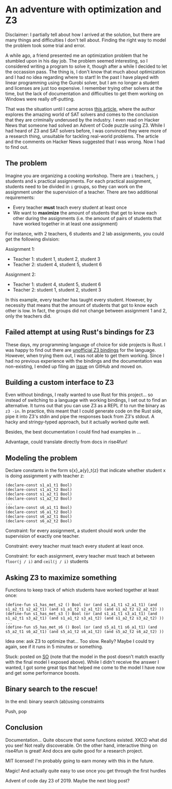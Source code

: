 # An adventure with optimization and Z3

Disclaimer: I partially tell about how I arrived at the solution, but there are many things and
difficulties I don't tell about. Finding the right way to model the problem took some trial and error.

A while ago, a friend presented me an optimization problem that he stumbled upon in his day job.
The problem seemed interesting, so I considered writing a program to solve it, though after a while
I decided to let the occassion pass. The thing is, I don't know that much about optimization and
I had no idea regarding where to start! In the past I have played with linear programming using
the Gurobi solver, but I am no longer a student and licenses are just too expensive. I remember
trying other solvers at the time, but the lack of documentation and difficulties to get them
working on Windows were really off-putting.

That was the situation until I came across [this article](https://codingnest.com/modern-sat-solvers-fast-neat-underused-part-1-of-n/),
where the author explores the amazing world of SAT solvers and comes to the conclusion that they
are criminally underused by the industry. I even read on Hacker News that someone had solved
an Advent of Code puzzle using Z3. While I had heard of Z3 and SAT solvers before, I was convinced
they were more of a research thing, unsuitable for tackling real-world problems. The article
and the comments on Hacker News suggested that I was wrong. Now I had to find out.

<!-- Link to the project on GH. Make sure it has a proper readme, stating that you need Z3 on your path. Explaining how to build and run the Rust program. -->

## The problem

Imagine you are organizing a cooking workshop. There are `i` teachers, `j` students and `k` practical assignments. For each practical assignment, students need to be divided in `i` groups, so they can work on the assignment under the supervision of a teacher. There are two additional requirements:

* Every teacher **must** teach every student at least once
* We want to **maximize** the amount of students that get to know each other during the assignments (i.e. the amount of pairs of students that have worked together in at least one assignment)

For instance, with 2 teachers, 6 students and 2 lab assignments, you could get the following division:

Assignment 1:

* Teacher 1: student 1, student 2, student 3
* Teacher 2: student 4, student 5, student 6

Assignment 2:

* Teacher 1: student 4, student 5, student 6
* Teacher 2: student 1, student 2, student 3

In this example, every teacher has taught every student. However, by necessity that means that the amount of students that got to know each other is low. In fact, the groups did not change between assignment 1 and 2, only the teachers did.

## Failed attempt at using Rust's bindings for Z3

These days, my programming language of choice for side projects is Rust. I was happy to find out there are [unofficial Z3 bindings]() for the language. However, when trying them out, I was not able to get them working. Since I had no previous experience with the bindings and the documentation was non-existing, I ended up filing an [issue](https://github.com/prove-rs/z3.rs/issues/29) on GitHub and moved on.

## Building a custom interface to Z3

Even without bindings, I really wanted to use Rust for this project... so instead of switching to a language with working bindings, I set out to find an alternative. It turns out that you can use Z3 as a REPL if to run the binary as `z3 -in`. In practice, this meant that I could generate code on the Rust side, pipe it into Z3's stdin and pipe the responses back from Z3's stdout. A hacky and stringy-typed approach, but it actually worked quite well.

Besides, the best documentation I could find had examples in ...

Advantage, could translate directly from docs in rise4fun!

## Modeling the problem

Declare constants in the form s{x}_a{y}_t{z} that indicate whether student x is doing assignment y with teacher z:

```
(declare-const s1_a1_t1 Bool)
(declare-const s1_a1_t2 Bool)
(declare-const s1_a2_t1 Bool)
(declare-const s1_a2_t2 Bool)
...
(declare-const s6_a1_t1 Bool)
(declare-const s6_a1_t2 Bool)
(declare-const s6_a2_t1 Bool)
(declare-const s6_a2_t2 Bool)
```

Constraint: for every assignment, a student should work under the supervision of exactly one teacher.

Constraint: every teacher must teach every student at least once.

Constraint: for each assignment, every teacher must teach at between `floor(j / i)` and `ceil(j / i)` students

## Asking Z3 to maximize something

Functions to keep track of which students have worked together at least once:

```
(define-fun s1_has_met_s2 () Bool (or (and s1_a1_t1 s2_a1_t1) (and s1_a2_t1 s2_a2_t1) (and s1_a1_t2 s2_a1_t2) (and s1_a2_t2 s2_a2_t2) ))
(define-fun s1_has_met_s3 () Bool (or (and s1_a1_t1 s3_a1_t1) (and s1_a2_t1 s3_a2_t1) (and s1_a1_t2 s3_a1_t2) (and s1_a2_t2 s3_a2_t2) ))
...
(define-fun s5_has_met_s6 () Bool (or (and s5_a1_t1 s6_a1_t1) (and s5_a2_t1 s6_a2_t1) (and s5_a1_t2 s6_a1_t2) (and s5_a2_t2 s6_a2_t2) ))
```

Idea one: ask Z3 to optimize that... Too slow. Really? Maybe I could try again, see if it runs in 5 minutes or something.

Stuck: posted on [SO](https://stackoverflow.com/questions/56418132/how-can-i-best-tackle-this-optimization-problem) (note that the model in the post doesn't match exactly with the final model I exposed above). While I didn't receive the answer I wanted, I got some great tips that helped me come to the model I have now and get some performance boosts.

## Binary search to the rescue!

In the end: binary search (ab)using constraints

Push, pop

## Conclusion

Documentation... Quite obscure that some functions existed. XKCD what did you see! Not really discoverable. On the other hand, interactive thing on rise4fun is great! And docs are quite good for a research project.

MIT licensed! I'm probably going to earn money with this in the future.

Magic! And actually quite easy to use once you get through the first hurdles

Advent of code day 23 of 2019. Maybe the next blog post?
